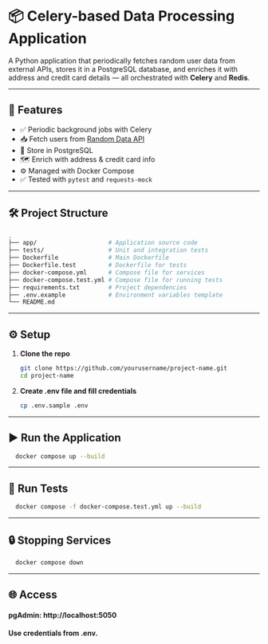 # 📦 Celery-based Data Processing Application

A Python application that periodically fetches random user data from external APIs, stores it in a PostgreSQL database, and enriches it with address and credit card details — all orchestrated with **Celery** and **Redis**.

---

## 🚀 Features

- ✅ Periodic background jobs with Celery
- 📥 Fetch users from [Random Data API](https://random-data-api.com/)
- 🏦 Store in PostgreSQL
- 🗺️ Enrich with address & credit card info
- ⚙️ Managed with Docker Compose
- ✅ Tested with `pytest` and `requests-mock`

---

## 🛠️ Project Structure

```bash
.
├── app/                    # Application source code
├── tests/                  # Unit and integration tests
├── Dockerfile              # Main Dockerfile
├── Dockerfile.test         # Dockerfile for tests
├── docker-compose.yml      # Compose file for services
├── docker-compose.test.yml # Compose file for running tests
├── requirements.txt        # Project dependencies
├── .env.example            # Environment variables template
└── README.md
```

---

## ⚙️ Setup

1. **Clone the repo**
   ```bash
   git clone https://github.com/yourusername/project-name.git
   cd project-name


2. **Create .env file and fill credentials**
    ```bash
    cp .env.sample .env
    ```

---

## ▶️ Run the Application
```bash
  docker compose up --build
```

---

## 🧪 Run Tests
```bash
  docker compose -f docker-compose.test.yml up --build
```

---

## 🔒 Stopping Services
```bash
  docker compose down
```

---

## 🌐 Access
#### pgAdmin: http://localhost:5050
#### Use credentials from .env.